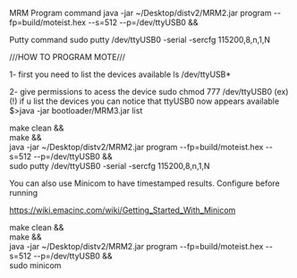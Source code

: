 MRM Program command
java -jar ~/Desktop/distv2/MRM2.jar program --fp=build/moteist.hex --s=512 --p=/dev/ttyUSB0 &&

Putty command
sudo putty /dev/ttyUSB0 -serial -sercfg 115200,8,n,1,N

///HOW TO PROGRAM MOTE///

1- first you need to list the devices available
	ls /dev/ttyUSB*

2- give permissions to acess the device
	sudo chmod 777 /dev/ttyUSB0 (ex)
	(!) if u list the devices you can notice that ttyUSB0 now appears available
		$>java -jar bootloader/MRM3.jar list

make clean && \
make && \
java -jar ~/Desktop/distv2/MRM2.jar program --fp=build/moteist.hex --s=512 --p=/dev/ttyUSB0 && \
sudo putty /dev/ttyUSB0 -serial -sercfg 115200,8,n,1,N

You can also use Minicom to have timestamped results. Configure before running

https://wiki.emacinc.com/wiki/Getting_Started_With_Minicom

make clean && \
make && \
java -jar ~/Desktop/distv2/MRM2.jar program --fp=build/moteist.hex --s=512 --p=/dev/ttyUSB0 && \
sudo minicom